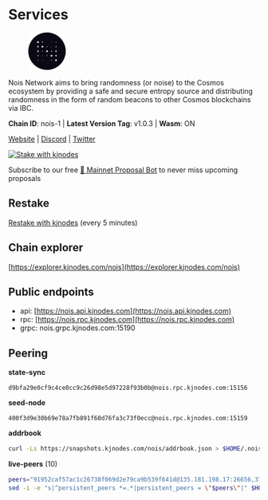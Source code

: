 # Services

<figure><img src="https://raw.githubusercontent.com/kj89/cosmos-images/main/logos/nois.png" alt=""><figcaption></figcaption></figure>

Nois Network aims to bring randomness (or noise)  to the Cosmos ecosystem by providing a safe and  secure entropy source and distributing randomness  in the form of random beacons to other Cosmos blockchains via IBC.

**Chain ID**: nois-1 | **Latest Version Tag**: v1.0.3 | **Wasm**: ON

[Website](https://nois.network) | [Discord](https://discord.gg/dHdpwtEb6F) | [Twitter](https://twitter.com/NoisRNG)

[![Stake with kjnodes](https://i.ibb.co/cr44Q8j/button-stake-with-kjnodes.png)](https://restake.app/nois/noisvaloper1fe7ju873fkknmfrmytaft93y5rlf0xcrqtp39k)

Subscribe to our free [🤖 Mainnet Proposal Bot](https://t.me/kjnodes_proposal_bot) to never miss upcoming proposals

## Restake

[Restake with kjnodes](https://restake.app/nois/noisvaloper1fe7ju873fkknmfrmytaft93y5rlf0xcrqtp39k) (every 5 minutes)
## Chain explorer
[https://explorer.kjnodes.com/nois](https://explorer.kjnodes.com/nois)

## Public endpoints

* api: [https://nois.api.kjnodes.com](https://nois.api.kjnodes.com)
* rpc: [https://nois.rpc.kjnodes.com](https://nois.rpc.kjnodes.com)
* grpc: nois.grpc.kjnodes.com:15190

## Peering

**state-sync**

```text
d9bfa29e0cf9c4ce0cc9c26d98e5d97228f93b0b@nois.rpc.kjnodes.com:15156
```

**seed-node**

```text
400f3d9e30b69e78a7fb891f60d76fa3c73f0ecc@nois.rpc.kjnodes.com:15159
```

**addrbook**
```bash
curl -Ls https://snapshots.kjnodes.com/nois/addrbook.json > $HOME/.noisd/config/addrbook.json
```

**live-peers** (10)
```bash
peers="91952caf57ac1c26738f069d2e79ca9b539f641d@135.181.198.17:26656,3784e5ecd7f703c8a37427463e9c7c7b31389345@142.132.211.91:51656,d9bfa29e0cf9c4ce0cc9c26d98e5d97228f93b0b@65.109.88.38:15156,34ad29a8a93053aeb6d8c27d8d20bd7131d6b524@178.63.8.245:60656,ed0cce5194ebefdf2f4d9301efc9a12101c35aa2@57.128.163.232:26656,288e7a14ccac3cdc1d8ab20335d4c48edf5930f2@84.46.250.136:17356,c86b0c3ffb4fa65b188ac68d2872a9d91559bce1@65.21.55.133:26656,0cf59ab91e4a96d6e5427d903644edd18d9421d1@142.132.248.138:26786,d2041f5d812b4fb196d5210a287448b68fe7bef9@95.217.104.49:51656,1eef6409922688e5bf6f00891537552b9ba5540f@135.181.119.59:51656"
sed -i -e "s|^persistent_peers *=.*|persistent_peers = \"$peers\"|" $HOME/.noisd/config/config.toml
```
